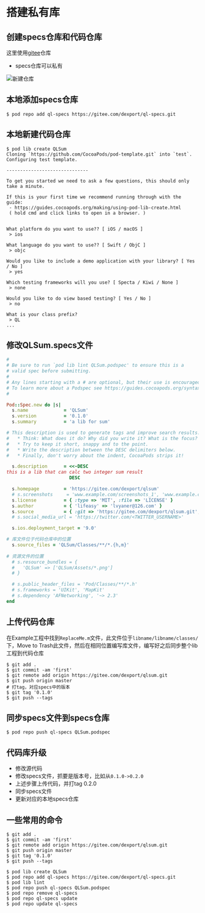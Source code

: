 # 搭建私有库

## 创建specs仓库和代码仓库

这里使用[gitee](https://gitee.com/)仓库

* specs仓库可以私有

![新建仓库](https://gitee.com/dexport/blog-image/raw/master/img/20210729214449.png)

## 本地添加specs仓库

```shell
$ pod repo add ql-specs https://gitee.com/dexport/ql-specs.git
```

## 本地新建代码仓库

```shell
$ pod lib create QLSum
Cloning `https://github.com/CocoaPods/pod-template.git` into `test`.
Configuring test template.

------------------------------

To get you started we need to ask a few questions, this should only take a minute.

If this is your first time we recommend running through with the guide:
 - https://guides.cocoapods.org/making/using-pod-lib-create.html
 ( hold cmd and click links to open in a browser. )


What platform do you want to use?? [ iOS / macOS ]
 > ios

What language do you want to use?? [ Swift / ObjC ]
 > objc

Would you like to include a demo application with your library? [ Yes / No ]
 > yes

Which testing frameworks will you use? [ Specta / Kiwi / None ]
 > none

Would you like to do view based testing? [ Yes / No ]
 > no

What is your class prefix?
 > QL
...

```

## 修改QLSum.specs文件

```ruby
#
# Be sure to run `pod lib lint QLSum.podspec' to ensure this is a
# valid spec before submitting.
#
# Any lines starting with a # are optional, but their use is encouraged
# To learn more about a Podspec see https://guides.cocoapods.org/syntax/podspec.html
#

Pod::Spec.new do |s|
  s.name             = 'QLSum'
  s.version          = '0.1.0'
  s.summary          = 'a lib for sum'

# This description is used to generate tags and improve search results.
#   * Think: What does it do? Why did you write it? What is the focus?
#   * Try to keep it short, snappy and to the point.
#   * Write the description between the DESC delimiters below.
#   * Finally, don't worry about the indent, CocoaPods strips it!

  s.description      = <<-DESC
this is a lib that can calc two integer sum result
                       DESC

  s.homepage         = 'https://gitee.com/dexport/qlsum'
  # s.screenshots     = 'www.example.com/screenshots_1', 'www.example.com/screenshots_2'
  s.license          = { :type => 'MIT', :file => 'LICENSE' }
  s.author           = { 'lifeasy' => 'lvyaner@126.com' }
  s.source           = { :git => 'https://gitee.com/dexport/qlsum.git', :tag => s.version.to_s }
  # s.social_media_url = 'https://twitter.com/<TWITTER_USERNAME>'

  s.ios.deployment_target = '9.0'

# 库文件位于代码仓库中的位置
  s.source_files = 'QLSum/Classes/**/*.{h,m}'
  
# 资源文件的位置
  # s.resource_bundles = {
  #   'QLSum' => ['QLSum/Assets/*.png']
  # }

  # s.public_header_files = 'Pod/Classes/**/*.h'
  # s.frameworks = 'UIKit', 'MapKit'
  # s.dependency 'AFNetworking', '~> 2.3'
end
```

## 上传代码仓库

在Example工程中找到`ReplaceMe.m`文件，此文件位于`libname/libname/classes/`下，Move to Trash此文件，然后在相同位置编写库文件，编写好之后同步整个lib工程到代码仓库

```shell
$ git add .
$ git commit -am 'first'
$ git remote add origin https://gitee.com/dexport/qlsum.git
$ git push origin master
# 打tag，对应specs中的版本
$ git tag '0.1.0'
$ git push --tags
```

## 同步specs文件到specs仓库

```shell
$ pod repo push ql-specs QLSum.podspec
```

## 代码库升级

* 修改源代码
* 修改specs文件，抓要是版本号，比如从`0.1.0->0.2.0`
* 上述步骤上传代码，并打tag 0.2.0
* 同步specs文件
* 更新对应的本地specs仓库

## 一些常用的命令

```shell
$ git add .
$ git commit -am 'first'
$ git remote add origin https://gitee.com/dexport/qlsum.git
$ git push origin master
$ git tag '0.1.0'
$ git push --tags

$ pod lib create QLSum
$ pod repo add ql-specs https://gitee.com/dexport/ql-specs.git
$ pod lib lint
$ pod repo push ql-specs QLSum.podspec
$ pod repo remove ql-specs
$ pod repo ql-specs update
$ pod repo update ql-specs
```

